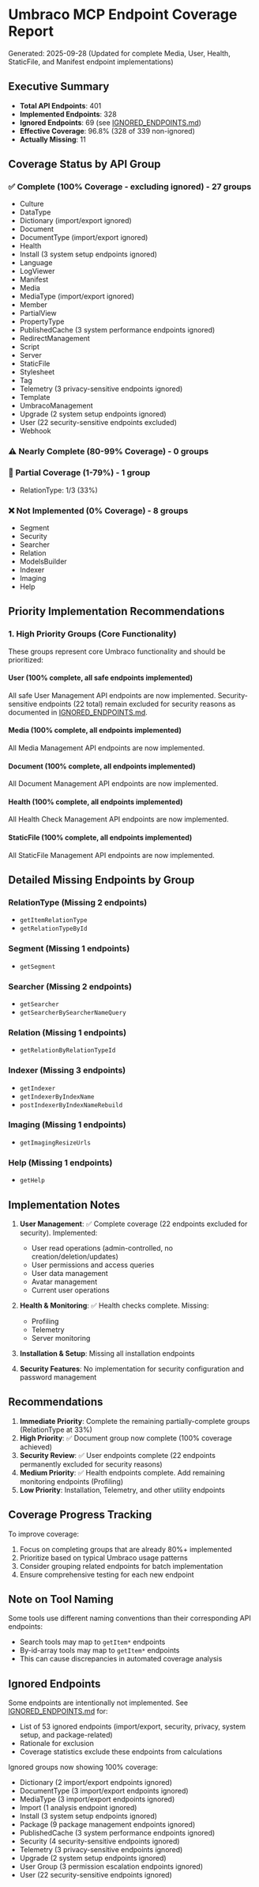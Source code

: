 # Umbraco MCP Endpoint Coverage Report

Generated: 2025-09-28 (Updated for complete Media, User, Health, StaticFile, and Manifest endpoint implementations)

## Executive Summary

- **Total API Endpoints**: 401
- **Implemented Endpoints**: 328
- **Ignored Endpoints**: 69 (see [IGNORED_ENDPOINTS.md](./IGNORED_ENDPOINTS.md))
- **Effective Coverage**: 96.8% (328 of 339 non-ignored)
- **Actually Missing**: 11

## Coverage Status by API Group

### ✅ Complete (100% Coverage - excluding ignored) - 27 groups
- Culture
- DataType
- Dictionary (import/export ignored)
- Document
- DocumentType (import/export ignored)
- Health
- Install (3 system setup endpoints ignored)
- Language
- LogViewer
- Manifest
- Media
- MediaType (import/export ignored)
- Member
- PartialView
- PropertyType
- PublishedCache (3 system performance endpoints ignored)
- RedirectManagement
- Script
- Server
- StaticFile
- Stylesheet
- Tag
- Telemetry (3 privacy-sensitive endpoints ignored)
- Template
- UmbracoManagement
- Upgrade (2 system setup endpoints ignored)
- User (22 security-sensitive endpoints excluded)
- Webhook

### ⚠️ Nearly Complete (80-99% Coverage) - 0 groups

### 🔶 Partial Coverage (1-79%) - 1 group
- RelationType: 1/3 (33%)

### ❌ Not Implemented (0% Coverage) - 8 groups
- Segment
- Security
- Searcher
- Relation
- ModelsBuilder
- Indexer
- Imaging
- Help

## Priority Implementation Recommendations

### 1. High Priority Groups (Core Functionality)
These groups represent core Umbraco functionality and should be prioritized:

#### User (100% complete, all safe endpoints implemented)
All safe User Management API endpoints are now implemented. Security-sensitive endpoints (22 total) remain excluded for security reasons as documented in [IGNORED_ENDPOINTS.md](./IGNORED_ENDPOINTS.md).

#### Media (100% complete, all endpoints implemented)
All Media Management API endpoints are now implemented.

#### Document (100% complete, all endpoints implemented)
All Document Management API endpoints are now implemented.

#### Health (100% complete, all endpoints implemented)
All Health Check Management API endpoints are now implemented.

#### StaticFile (100% complete, all endpoints implemented)
All StaticFile Management API endpoints are now implemented.


## Detailed Missing Endpoints by Group



### RelationType (Missing 2 endpoints)
- `getItemRelationType`
- `getRelationTypeById`

### Segment (Missing 1 endpoints)
- `getSegment`

### Searcher (Missing 2 endpoints)
- `getSearcher`
- `getSearcherBySearcherNameQuery`

### Relation (Missing 1 endpoints)
- `getRelationByRelationTypeId`


### Indexer (Missing 3 endpoints)
- `getIndexer`
- `getIndexerByIndexName`
- `postIndexerByIndexNameRebuild`

### Imaging (Missing 1 endpoints)
- `getImagingResizeUrls`

### Help (Missing 1 endpoints)
- `getHelp`



## Implementation Notes

1. **User Management**: ✅ Complete coverage (22 endpoints excluded for security). Implemented:
   - User read operations (admin-controlled, no creation/deletion/updates)
   - User permissions and access queries
   - User data management
   - Avatar management
   - Current user operations


3. **Health & Monitoring**: ✅ Health checks complete. Missing:
   - Profiling
   - Telemetry
   - Server monitoring

4. **Installation & Setup**: Missing all installation endpoints

5. **Security Features**: No implementation for security configuration and password management

## Recommendations

1. **Immediate Priority**: Complete the remaining partially-complete groups (RelationType at 33%)
2. **High Priority**: ✅ Document group now complete (100% coverage achieved)
3. **Security Review**: ✅ User endpoints complete (22 endpoints permanently excluded for security reasons)
4. **Medium Priority**: ✅ Health endpoints complete. Add remaining monitoring endpoints (Profiling)
5. **Low Priority**: Installation, Telemetry, and other utility endpoints

## Coverage Progress Tracking

To improve coverage:
1. Focus on completing groups that are already 80%+ implemented
2. Prioritize based on typical Umbraco usage patterns
3. Consider grouping related endpoints for batch implementation
4. Ensure comprehensive testing for each new endpoint

## Note on Tool Naming

Some tools use different naming conventions than their corresponding API endpoints:
- Search tools may map to `getItem*` endpoints
- By-id-array tools may map to `getItem*` endpoints
- This can cause discrepancies in automated coverage analysis

## Ignored Endpoints

Some endpoints are intentionally not implemented. See [IGNORED_ENDPOINTS.md](./IGNORED_ENDPOINTS.md) for:
- List of 53 ignored endpoints (import/export, security, privacy, system setup, and package-related)
- Rationale for exclusion
- Coverage statistics exclude these endpoints from calculations

Ignored groups now showing 100% coverage:
- Dictionary (2 import/export endpoints ignored)
- DocumentType (3 import/export endpoints ignored)
- MediaType (3 import/export endpoints ignored)
- Import (1 analysis endpoint ignored)
- Install (3 system setup endpoints ignored)
- Package (9 package management endpoints ignored)
- PublishedCache (3 system performance endpoints ignored)
- Security (4 security-sensitive endpoints ignored)
- Telemetry (3 privacy-sensitive endpoints ignored)
- Upgrade (2 system setup endpoints ignored)
- User Group (3 permission escalation endpoints ignored)
- User (22 security-sensitive endpoints ignored)
